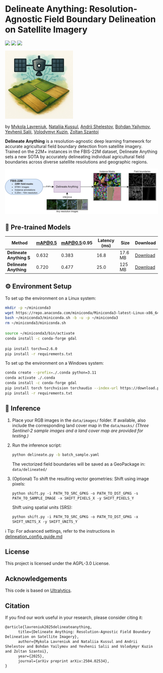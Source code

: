 # Delineate Anything: Resolution-Agnostic Field Boundary Delineation on Satellite Imagery
<a href='https://lavreniuk.github.io/Delineate-Anything/'><img src='https://img.shields.io/badge/Project-Page-Green'></a>
<a href='https://arxiv.org/abs/2504.02534'><img src='https://img.shields.io/badge/Paper-Arxiv-red'></a>
<a href='https://labs-417310.projects.earthengine.app/view/ua2024fields'><img src='https://img.shields.io/badge/Map-UA_Fields_2024-blue'></a>


<img src="figs/logo.jpg" alt="intro" width="224"/>


by [Mykola Lavreniuk](https://scholar.google.com/citations?hl=en&user=-oFR-RYAAAAJ), [Nataliia Kussul](https://scholar.google.com/citations?user=e3TWBuwAAAAJ&hl=en), [Andrii Shelestov](https://scholar.google.com/citations?user=tqoQKZAAAAAJ&hl=en), [Bohdan Yailymov](https://scholar.google.com/citations?user=XaN-oukAAAAJ&hl=en), [Yevhenii Salii](https://scholar.google.com/citations?user=4jgAsBIAAAAJ&hl=en), [Volodymyr Kuzin](https://www.researchgate.net/profile/Volodymyr-Kuzin), [Zoltan Szantoi](https://scholar.google.com/citations?user=P_pyhi8AAAAJ&hl=en)

**Delineate Anything** is a resolution-agnostic deep learning framework for accurate agricultural field boundary detection from satellite imagery. Trained on the 22M+ instances in the FBIS-22M dataset, Delineate Anything sets a new SOTA by accurately delineating individual agricultural field boundaries across diverse satellite resolutions and geographic regions.

![intro](figs/intro.jpg)

## 🔗 Pre-trained Models

| Method                 | mAP@0.5 | mAP@0.5:0.95 | Latency (ms) | Size     | Download |
|------------------------|---------|--------------|--------------|----------|----------|
| **Delineate Anything S** | 0.632   | 0.383        | 16.8         | 17.6 MB  | [Download](https://huggingface.co/MykolaL/DelineateAnything/resolve/main/DelineateAnything-S.pt?download=true) |
| **Delineate Anything**   | 0.720   | 0.477        | 25.0         | 125 MB   | [Download](https://huggingface.co/MykolaL/DelineateAnything/resolve/main/DelineateAnything.pt?download=true) |

## ⚙️ Environment Setup

To set up the environment on a Linux system:

```bash
mkdir -p ~/miniconda3
wget https://repo.anaconda.com/miniconda/Miniconda3-latest-Linux-x86_64.sh -O ~/miniconda3/miniconda.sh
bash ~/miniconda3/miniconda.sh -b -u -p ~/miniconda3
rm ~/miniconda3/miniconda.sh

source ~/miniconda3/bin/activate
conda install -c conda-forge gdal

pip install torch==2.6.0
pip install -r requirements.txt
```

To set up the environment on a Windows system:

```bash
conda create --prefix=./.conda python=3.11
conda activate ./.conda
conda install -c conda-forge gdal
pip install torch torchvision torchaudio --index-url https://download.pytorch.org/whl/cu128
pip install -r requirements.txt
```



## 🚀 Inference

1. Place your RGB images in the `data/images/` folder. If available, also include the corresponding land cover map in the `data/masks/`
   _(Three Sentinel-2 sample images and a land cover map are provided for testing.)_

2. Run the inference script:

   ```bash
   python delineate.py -b batch_sample.yaml
   ```
   
   The vectorized field boundaries will be saved as a GeoPackage in:
   ```data/delineated/```

3. (Optional) To shift the resulting vector geometries:
   Shift using image pixels:
   ```
   python shift.py -i PATH_TO_SRC_GPKG -o PATH_TO_DST_GPKG -s PATH_TO_SAMPLE_IMAGE -x SHIFT_PIXELS_X -y SHIFT_PIXELS_Y
   ```
   Shift using spatial units (SRS):
   ```
   python shift.py -i PATH_TO_SRC_GPKG -o PATH_TO_DST_GPKG -x SHIFT_UNITS_X -y SHIFT_UNITS_Y
   ```

ℹ️ Tip: For advanced settings, refer to the instructions in [delineation_config_guide.md](delineation_config_guide.md)


## License
This project is licensed under the AGPL-3.0 License.

## Acknowledgements
This code is based on [Ultralytics](https://github.com/ultralytics/ultralytics).

## Citation
If you find our work useful in your research, please consider citing it:
```
@article{lavreniuk2025delineateanything,
      title={Delineate Anything: Resolution-Agnostic Field Boundary Delineation on Satellite Imagery}, 
      author={Mykola Lavreniuk and Nataliia Kussul and Andrii Shelestov and Bohdan Yailymov and Yevhenii Salii and Volodymyr Kuzin and Zoltan Szantoi},
      year={2025},
      journal={arXiv preprint arXiv:2504.02534},
}
```
